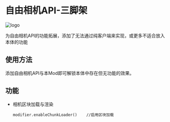 # 自由相机API-三脚架
![logo](https://cdn.modrinth.com/data/VJlnh7eV/images/a5117c11b0ce4697b1e2a314ee40951f277ecc99.png)

为自由相机API的功能拓展，添加了无法通过纯客户端来实现，或更多不适合放入本体的功能
## 使用方法
添加自由相机API与本Mod即可解锁本体中存在但无功能的效果。
## 功能
* 相机区块加载与渲染
    ```
    modifier.enableChunkLoader()    //启用区块加载
    ```
    